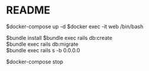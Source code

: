 # README

$docker-compose up -d
$docker exec -it web /bin/bash

$bundle install
$bundle exec rails db:create  
$bundle exec rails db:migrate  
$bundle exec rails s -b 0.0.0.0

$docker-compose stop
